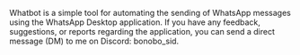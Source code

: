 Whatbot is a simple tool for automating the sending of WhatsApp messages using the WhatsApp Desktop application. If you have any feedback, suggestions, or reports regarding the application, you can send a direct message (DM) to me on Discord: bonobo_sid.
